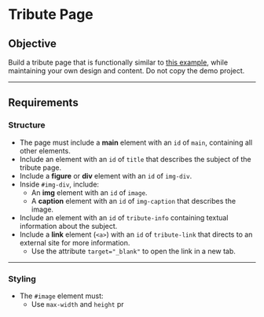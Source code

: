 # Tribute Page

## Objective  
Build a tribute page that is functionally similar to [this example](https://tribute-page.freecodecamp.rocks), while maintaining your own design and content. Do not copy the demo project.

---

## Requirements  

### Structure
- The page must include a **main** element with an `id` of `main`, containing all other elements.  
- Include an element with an `id` of `title` that describes the subject of the tribute page.  
- Include a **figure** or **div** element with an `id` of `img-div`.  
- Inside `#img-div`, include:
  - An **img** element with an `id` of `image`.  
  - A **caption** element with an `id` of `img-caption` that describes the image.  
- Include an element with an `id` of `tribute-info` containing textual information about the subject.  
- Include a **link** element (`<a>`) with an `id` of `tribute-link` that directs to an external site for more information.  
  - Use the attribute `target="_blank"` to open the link in a new tab.

---

### Styling
- The `#image` element must:
  - Use `max-width` and `height` pr
